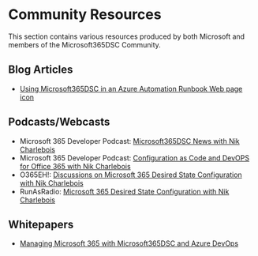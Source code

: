 # Community Resources

This section contains various resources produced by both Microsoft and members of the Microsoft365DSC Community.

## Blog Articles

- [Using Microsoft365DSC in an Azure Automation Runbook Web page icon](https://o365eh.com/2020/10/27/episode-74-using-microsoft-dsc-as-a-runbook-in-azure-automation/)

## Podcasts/Webcasts

- Microsoft 365 Developer Podcast: [Microsoft365DSC News with Nik Charlebois](https://www.m365devpodcast.com/e/microsoft-365-dsc-with-nik-charlebois/)
- Microsoft 365 Developer Podcast: [Configuration as Code and DevOPS for Office 365 with Nik Charlebois](https://www.m365devpodcast.com/e/configuration-as-code-and-devops-for-office-365/)
- O365EH!: [Discussions on Microsoft 365 Desired State Configuration with Nik Charlebois](https://o365eh.com/2020/09/15/episode-71-microsoft-365-desired-state-configuration-dsc/)
- RunAsRadio: [Microsoft 365 Desired State Configuration with Nik Charlebois](http://www.runasradio.com/default.aspx?ShowNum=689)

## Whitepapers

- [Managing Microsoft 365 with Microsoft365DSC and Azure DevOps](https://office365dsc.azurewebsites.net/Pages/Resources/Whitepapers/Managing%20Microsoft%20365%20with%20Microsoft365Dsc%20and%20Azure%20DevOps.pdf)
